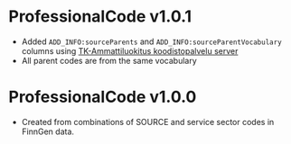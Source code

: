 # ProfessionalCode v1.0.1

- Added `ADD_INFO:sourceParents` and `ADD_INFO:sourceParentVocabulary` columns using [TK-Ammattiluokitus koodistopalvelu server](https://koodistopalvelu.kanta.fi/codeserver/pages/classification-view-page.xhtml?classificationKey=353&versionKey=431)
- All parent codes are from the same vocabulary

# ProfessionalCode v1.0.0

- Created from combinations of SOURCE and service sector codes in FinnGen data.
